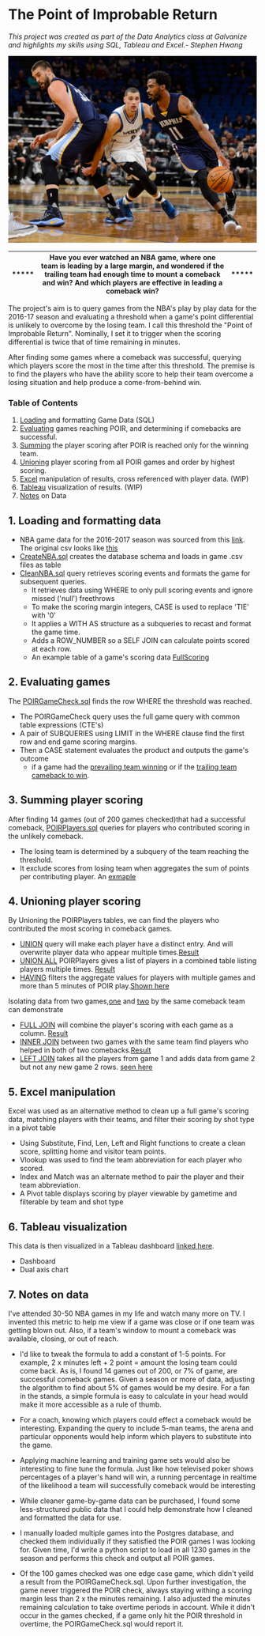 # The Point of Improbable Return
*This project was created as part of the Data Analytics class at Galvanize and highlights my skills using SQL, Tableau and Excel.- Stephen Hwang*

![POIRimage1](https://github.com/stvhwang/nba2016-17/blob/master/mike-conley-marc-gasol-pick.jpg "Marc Gasol and Mike Conley")
             
| ***** | Have you ever watched an NBA game, where one team is leading by a large margin, and wondered if the trailing team had enough time to mount a comeback and win?  And which players are effective in leading a comeback win? | ***** | 
| --- | ---      | --- |


The project's aim is to query games from the NBA's play by play data for the 2016-17 season and evaluating a threshold when a game's point differential is unlikely to overcome by the losing team. I call this threshold the "Point of Improbable Return". Nominally, I set it to trigger when the scoring differential is twice that of time remaining in minutes.

After finding some games where a comeback was successful, querying which players score the most in the time after this threshold. The premise is to find the players who have the ability score to help their team overcome a losing situation and help produce a come-from-behind win.
### Table of Contents
1. [Loading](#1-loading-and-formatting-data) and formatting Game Data (SQL)
2. [Evaluating](#2-evaluating-games) games reaching POIR, and determining if comebacks are successful.
3. [Summing](#3-summing-player-scoring) the player scoring after POIR is reached only for the winning team.
4. [Unioning](#4-unioning-player-scoring) player scoring from all POIR games and order by highest scoring.
5. [Excel](#5-excel-manipulation) manipulation of results, cross referenced with player data. (WIP)
6. [Tableau](#6-tableau-visualization) visualization of results. (WIP)
7. [Notes](#7-notes-on-data) on Data

## 1. Loading and formatting data
* NBA game data for the 2016-2017 season was sourced from this [link](https://drive.google.com/file/d/0B5QcyddjOpKOODZjZ0FJU3JSakU/view).  The original csv looks like [this](https://raw.githubusercontent.com/stvhwang/nba2016-17/master/CleanNBA/0021600001.csv)
* [CreateNBA.sql](https://github.com/stvhwang/nba2016-17/blob/master/CleanNBA/CreateNBA.sql) creates the database schema and loads in game .csv files as table
* [CleanNBA.sql](https://github.com/stvhwang/nba2016-17/blob/master/CleanNBA/CleanNBA.sql) query retrieves scoring events and formats the game for subsequent queries.
  * It retrieves data using WHERE to only pull scoring events and ignore missed ('null') freethrows
  * To make the scoring margin integers, CASE is used to replace 'TIE' with '0'
  * It applies a WITH AS structure as a subqueries to recast and format the game time.
  * Adds a ROW_NUMBER so a SELF JOIN can calculate points scored at each row.
  * An example table of a game's scoring data [FullScoring](https://github.com/stvhwang/nba2016-17/blob/master/CleanNBA/FullScoring_game0021600001.csv)

## 2. Evaluating games
The [POIRGameCheck.sql](https://github.com/stvhwang/nba2016-17/blob/master/POIRGameCheck/POIRGameCheck.sql) finds the row WHERE the threshold was reached.
  * The POIRGameCheck query uses the full game query with common table expressions (CTE's)
  * A pair of SUBQUERIES using LIMIT in the WHERE clause find the first row and end game scoring margins.
  * Then a CASE statement evaluates the product and outputs the game's outcome
     * if a game had the [prevailing team winning]() or if the [trailing team cameback to win]().

## 3. Summing player scoring
After finding 14 games (out of 200 games checked)that had a successful comeback, [POIRPlayers.sql](https://github.com/stvhwang/nba2016-17/blob/master/POIRPlayers/POIRPlayers.sql) queries for players who contributed scoring in the unlikely comeback.
  * The losing team is determined by a subquery of the team reaching the threshold.
  * It exclude scores from losing team when aggregates the sum of points per contributing player. An [exmaple](https://github.com/stvhwang/nba2016-17/blob/master/POIRPlayers/POIRPlayers_game0021600009.csv)

## 4. Unioning player scoring
By Unioning the POIRPlayers tables, we can find the players who contributed the most scoring in comeback games.
  * [UNION](https://github.com/stvhwang/nba2016-17/blob/master/Joins/POIRUnion.sql) query will make each player have a distinct entry. And will overwrite player data who appear multiple times.[Result](https://github.com/stvhwang/nba2016-17/blob/master/Joins/POIRUnion.csv)
  * [UNION ALL](https://github.com/stvhwang/nba2016-17/blob/master/Joins/POIRUnionAll.sql) POIRPlayers gives a list of players in a combined table listing players multiple times. [Result](https://github.com/stvhwang/nba2016-17/blob/master/Joins/POIRUnionAll.csv)
  * [HAVING](https://github.com/stvhwang/nba2016-17/blob/master/Joins/POIRUnionGames.sql) filters the aggregate values for players with multiple games and more than 5 minutes of POIR play.[Shown here](https://github.com/stvhwang/nba2016-17/blob/master/Joins/POIRUnionGames.csv)
  
Isolating data from two games,[one](https://github.com/stvhwang/nba2016-17/blob/master/Joins/POIRPlayers_Game1.csv) and [two](https://github.com/stvhwang/nba2016-17/blob/master/Joins/POIRPlayers_Game2.csv) by the same comeback team can demonstrate
  * [FULL JOIN](https://github.com/stvhwang/nba2016-17/blob/master/Joins/POIRPlayers_FullOuterJoin.sql) will combine the player's scoring with each game as a column. [Result](https://github.com/stvhwang/nba2016-17/blob/master/Joins/POIRPlayers_FullOuterJoin.csv)
  * [INNER JOIN](https://github.com/stvhwang/nba2016-17/blob/master/Joins/POIRPlayers_InnerJoin.sql) between two games with the same team find players who helped in both of two comebacks.[Result](https://github.com/stvhwang/nba2016-17/blob/master/Joins/POIRPlayers_InnerJoin.csv)
  * [LEFT JOIN](https://github.com/stvhwang/nba2016-17/blob/master/Joins/POIRPlayers_LeftJoin.sql) takes all the players from game 1 and adds data from game 2 but not any new game 2 rows. [seen here](https://github.com/stvhwang/nba2016-17/blob/master/Joins/POIRPlayers_LeftJoin.csv)

## 5. Excel manipulation
Excel was used as an alternative method to clean up a full game's scoring data, matching players with their teams, and filter their scoring by shot type in a pivot table
  * Using Substitute, Find, Len, Left and Right functions to create a clean score, splitting home and visitor team points.
  * Vlookup was used to find the team abbreviation for each player who scored.
  * Index and Match was an alternate method to pair the player and their team abbreviation.
  * A Pivot table displays scoring by player viewable by gametime and filterable by team and shot type

## 6. Tableau visualization
This data is then visualized in a Tableau dashboard [linked here](https://public.tableau.com/profile/stephen.hwang#!/vizhome/PointofImprobableReturn/PointofImprobableReturnDashboard).
* Dashboard
* Dual axis chart

## 7. Notes on data
I've attended 30-50 NBA games in my life and watch many more on TV. I invented this metric to help me view if a game was close or if one team was getting blown out. Also, if a team's window to mount a comeback was available, closing, or out of reach.

* I'd like to tweak the formula to add a constant of 1-5 points. For example, 2 x minutes left + 2 point = amount the losing team could come back. As is, I found 14 games out of 200, or 7% of game, are successful comeback games. Given a season or more of data, adjusting the algorithm to find about 5% of games would be my desire. For a fan in the stands, a simple formula is easy to calculate in your head would make it more accessible as a rule of thumb.

* For a coach, knowing which players could effect a comeback would be interesting. Expanding the query to include 5-man teams, the arena and particular opponents would help inform which players to substitute into the game.

* Applying machine learning and training game sets would also be interesting to fine tune the formula. Just like how televised poker shows percentages of a player's hand will win, a running percentage in realtime of the likelihood a team will successfully comeback would be interesting

* While cleaner game-by-game data can be purchased, I found some less-structured public data that I could help demonstrate how I cleaned and formatted the data for use.

* I manually loaded multiple games into the Postgres database, and checked them individually if they satisfied the POIR games I was looking for. Given time, I'd write a python script to load in all 1230 games in the season and performs this check and output all POIR games.

* Of the 100 games checked was one edge case game, which didn't yeild a result from the POIRGameCheck.sql.  Upon further investigation, the game never triggered the POIR check, always staying withing a scoring margin less than 2 x the minutes remaining. I also adjusted the minutes remaining calculation to take overtime periods in account. While it didn't occur in the games checked, if a game only hit the POIR threshold in overtime, the POIRGameCheck.sql would report it.
